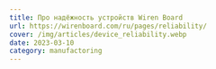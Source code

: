 ```yaml
---
title: Про надёжность устройств Wiren Board
url: https://wirenboard.com/ru/pages/reliability/
cover: /img/articles/device_reliability.webp
date: 2023-03-10
category: manufactoring
---
```

